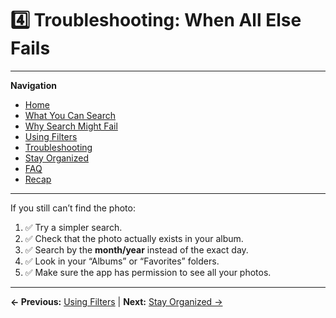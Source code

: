 # 4️⃣ Troubleshooting: When All Else Fails

---
**Navigation**
- [Home](index.md)
- [What You Can Search](what-you-can-search.md)
- [Why Search Might Fail](why-search-fails.md)
- [Using Filters](filters.md)
- [Troubleshooting](troubleshooting.md)
- [Stay Organized](stay-organized.md)
- [FAQ](faq.md)
- [Recap](recap.md)

---

If you still can’t find the photo:

1. ✅ Try a simpler search.  
2. ✅ Check that the photo actually exists in your album.  
3. ✅ Search by the **month/year** instead of the exact day.  
4. ✅ Look in your “Albums” or “Favorites” folders.  
5. ✅ Make sure the app has permission to see all your photos.  

---
**← Previous:** [Using Filters](filters.md) | **Next:** [Stay Organized →](stay-organized.md)
